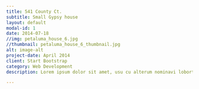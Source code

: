 ```yaml
---
title: 541 County Ct.
subtitle: Small Gypsy house
layout: default
modal-id: 1
date: 2014-07-18
//img: petaluma_house_6.jpg
//thumbnail: petaluma_house_6_thumbnail.jpg
alt: image-alt
project-date: April 2014
client: Start Bootstrap
category: Web Development
description: Lorem ipsum dolor sit amet, usu cu alterum nominavi lobortis. At duo novum diceret. Tantas apeirian vix et, usu sanctus postulant inciderint ut, populo diceret necessitatibus in vim. Cu eum dicam feugiat noluisse.

---
```

